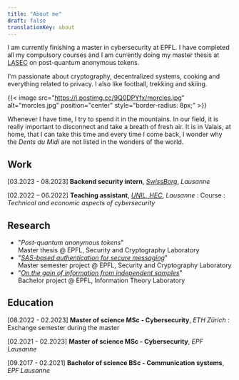 ```yaml
---
title: "About me"
draft: false
translationKey: about
---
```


I am currently finishing a master in cybersecurity at EPFL. I have completed all my compulsory courses and I am currently doing my master thesis at [LASEC](https://lasec.epfl.ch) on post-quantum anonymous tokens.

I'm passionate about cryptography, decentralized systems, cooking and everything related to privacy. I also like football, trekking and skiing.

{{< image src="https://i.postimg.cc/9Q0DPYfx/morcles.jpg" alt="morcles.jpg" position="center" style="border-radius: 8px;" >}}

Whenever I have time, I try to spend it in the mountains. In our field, it is really important to disconnect and take a breath of fresh air. It is in Valais, at home, that I can take this time and every time I come back, I wonder why the _Dents du Midi_ are not listed in the wonders of the world.

## Work

[03.2023 - 08.2023] **Backend security intern**, [*SwissBorg*](https://swissborg.com/), *Lausanne*

[02.2022 – 06.2022] **Teaching assistant**, [*UNIL, HEC*](https://www.unil.ch/hec/en/home.html), *Lausanne*
: Course : *Technical and economic aspects of cybersecurity*

## Research

- "*Post-quantum anonymous tokens*"  
Master thesis @ EPFL, Security and Cryptography Laboratory
- "[*SAS-based authentication for secure messaging*](/files/sas-based-auth.pdf)"  
Master semester project @ EPFL, Security and Cryptography Laboratory
- "[*On the gain of information from independent samples*](/files/gain-of-info-from-indep-samples.pdf)"  
Bachelor project @ EPFL, Information Theory Laboratory

## Education

[08.2022 - 02.2023] **Master of science MSc - Cybersecurity**, *ETH Zürich*
: Exchange semester during the master

[02.2021 - 02.2023] **Master of science MSc - Cybersecurity**, *EPF Lausanne*

[09.2017 - 02.2021] **Bachelor of science BSc - Communication systems**, *EPF Lausanne*
